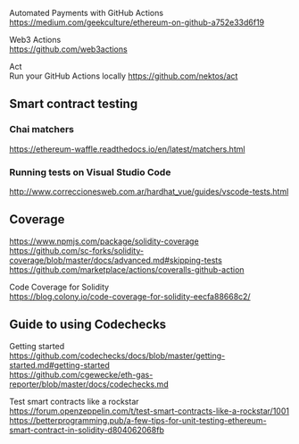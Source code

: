 Automated Payments with GitHub Actions  
https://medium.com/geekculture/ethereum-on-github-a752e33d6f19  

Web3 Actions  
https://github.com/web3actions  

Act  
Run your GitHub Actions locally
https://github.com/nektos/act  

## Smart contract testing 

### Chai matchers
https://ethereum-waffle.readthedocs.io/en/latest/matchers.html  

### Running tests on Visual Studio Code
http://www.correccionesweb.com.ar/hardhat_vue/guides/vscode-tests.html  


## Coverage
https://www.npmjs.com/package/solidity-coverage  
https://github.com/sc-forks/solidity-coverage/blob/master/docs/advanced.md#skipping-tests  
https://github.com/marketplace/actions/coveralls-github-action  

Code Coverage for Solidity  
https://blog.colony.io/code-coverage-for-solidity-eecfa88668c2/  


## Guide to using Codechecks
Getting started  
https://github.com/codechecks/docs/blob/master/getting-started.md#getting-started  
https://github.com/cgewecke/eth-gas-reporter/blob/master/docs/codechecks.md  

Test smart contracts like a rockstar  
https://forum.openzeppelin.com/t/test-smart-contracts-like-a-rockstar/1001  
https://betterprogramming.pub/a-few-tips-for-unit-testing-ethereum-smart-contract-in-solidity-d804062068fb  